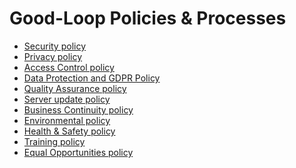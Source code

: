 
# Good-Loop Policies & Processes

 - [Security policy](security.html)
 - [Privacy policy](privacy-policy.html)
 - [Access Control policy](access-control-policy.html)
 - [Data Protection and GDPR Policy](data-gdpr-policy.html)
 - [Quality Assurance policy](quality-assurance) 
 - [Server update policy](server-update-policy.html) 
 - [Business Continuity policy](business-continuity.html)
 - [Environmental policy](environmental-policy.html)
 - [Health & Safety policy](health-and-safety.html)
 - [Training policy](training.html)
 - [Equal Opportunities policy](equal-opportunities.html)
 

 <!-- 
 - [Tech Processes](tech-process)
 Software release policy -- needs a rewrite for external audiences -->
